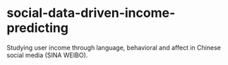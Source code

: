 # social-data-driven-income-predicting
Studying user income through language, behavioral and affect in Chinese social media (SINA WEIBO).
